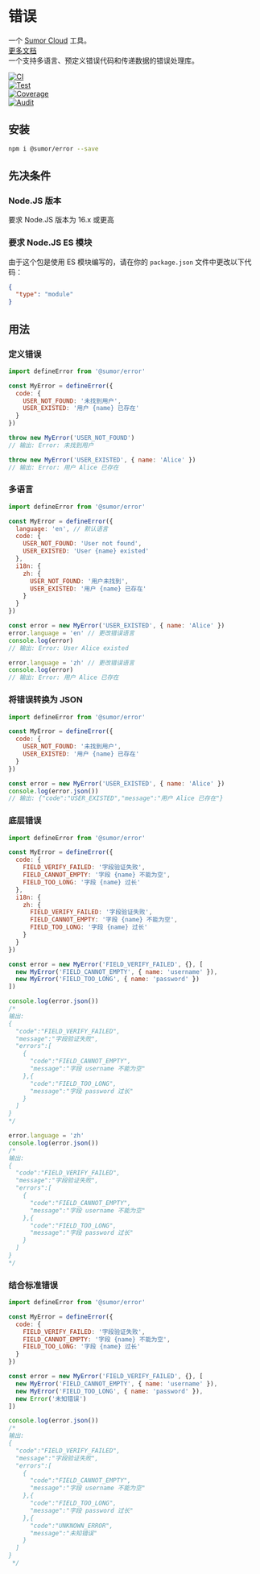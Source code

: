 # 错误

一个 [Sumor Cloud](https://sumor.cloud) 工具。  
[更多文档](https://sumor.cloud)  
一个支持多语言、预定义错误代码和传递数据的错误处理库。

[![CI](https://github.com/sumor-cloud/error/actions/workflows/ci.yml/badge.svg)](https://github.com/sumor-cloud/error/actions/workflows/ci.yml)  
[![Test](https://github.com/sumor-cloud/error/actions/workflows/ut.yml/badge.svg)](https://github.com/sumor-cloud/error/actions/workflows/ut.yml)  
[![Coverage](https://github.com/sumor-cloud/error/actions/workflows/coverage.yml/badge.svg)](https://github.com/sumor-cloud/error/actions/workflows/coverage.yml)  
[![Audit](https://github.com/sumor-cloud/error/actions/workflows/audit.yml/badge.svg)](https://github.com/sumor-cloud/error/actions/workflows/audit.yml)

## 安装

```bash
npm i @sumor/error --save
```

## 先决条件

### Node.JS 版本

要求 Node.JS 版本为 16.x 或更高

### 要求 Node.JS ES 模块

由于这个包是使用 ES 模块编写的，请在你的 `package.json` 文件中更改以下代码：

```json
{
  "type": "module"
}
```

## 用法

### 定义错误

```js
import defineError from '@sumor/error'

const MyError = defineError({
  code: {
    USER_NOT_FOUND: '未找到用户',
    USER_EXISTED: '用户 {name} 已存在'
  }
})

throw new MyError('USER_NOT_FOUND')
// 输出: Error: 未找到用户

throw new MyError('USER_EXISTED', { name: 'Alice' })
// 输出: Error: 用户 Alice 已存在
```

### 多语言

```js
import defineError from '@sumor/error'

const MyError = defineError({
  language: 'en', // 默认语言
  code: {
    USER_NOT_FOUND: 'User not found',
    USER_EXISTED: 'User {name} existed'
  },
  i18n: {
    zh: {
      USER_NOT_FOUND: '用户未找到',
      USER_EXISTED: '用户 {name} 已存在'
    }
  }
})

const error = new MyError('USER_EXISTED', { name: 'Alice' })
error.language = 'en' // 更改错误语言
console.log(error)
// 输出: Error: User Alice existed

error.language = 'zh' // 更改错误语言
console.log(error)
// 输出: Error: 用户 Alice 已存在
```

### 将错误转换为 JSON

```js
import defineError from '@sumor/error'

const MyError = defineError({
  code: {
    USER_NOT_FOUND: '未找到用户',
    USER_EXISTED: '用户 {name} 已存在'
  }
})

const error = new MyError('USER_EXISTED', { name: 'Alice' })
console.log(error.json())
// 输出: {"code":"USER_EXISTED","message":"用户 Alice 已存在"}
```

### 底层错误

```js
import defineError from '@sumor/error'

const MyError = defineError({
  code: {
    FIELD_VERIFY_FAILED: '字段验证失败',
    FIELD_CANNOT_EMPTY: '字段 {name} 不能为空',
    FIELD_TOO_LONG: '字段 {name} 过长'
  },
  i18n: {
    zh: {
      FIELD_VERIFY_FAILED: '字段验证失败',
      FIELD_CANNOT_EMPTY: '字段 {name} 不能为空',
      FIELD_TOO_LONG: '字段 {name} 过长'
    }
  }
})

const error = new MyError('FIELD_VERIFY_FAILED', {}, [
  new MyError('FIELD_CANNOT_EMPTY', { name: 'username' }),
  new MyError('FIELD_TOO_LONG', { name: 'password' })
])

console.log(error.json())
/* 
输出: 
{
  "code":"FIELD_VERIFY_FAILED",
  "message":"字段验证失败",
  "errors":[
    {
      "code":"FIELD_CANNOT_EMPTY",
      "message":"字段 username 不能为空"
    },{
      "code":"FIELD_TOO_LONG",
      "message":"字段 password 过长"
    }
  ]
}
*/

error.language = 'zh'
console.log(error.json())
/*
输出:
{
  "code":"FIELD_VERIFY_FAILED",
  "message":"字段验证失败",
  "errors":[
    {
      "code":"FIELD_CANNOT_EMPTY",
      "message":"字段 username 不能为空"
    },{
      "code":"FIELD_TOO_LONG",
      "message":"字段 password 过长"
    }
  ]
}
*/
```

### 结合标准错误

```js
import defineError from '@sumor/error'

const MyError = defineError({
  code: {
    FIELD_VERIFY_FAILED: '字段验证失败',
    FIELD_CANNOT_EMPTY: '字段 {name} 不能为空',
    FIELD_TOO_LONG: '字段 {name} 过长'
  }
})

const error = new MyError('FIELD_VERIFY_FAILED', {}, [
  new MyError('FIELD_CANNOT_EMPTY', { name: 'username' }),
  new MyError('FIELD_TOO_LONG', { name: 'password' }),
  new Error('未知错误')
])

console.log(error.json())
/*
输出:
{
  "code":"FIELD_VERIFY_FAILED",
  "message":"字段验证失败",
  "errors":[
    {
      "code":"FIELD_CANNOT_EMPTY",
      "message":"字段 username 不能为空"
    },{
      "code":"FIELD_TOO_LONG",
      "message":"字段 password 过长"
    },{
      "code":"UNKNOWN_ERROR",
      "message":"未知错误"
    }
  ]
}
 */
```